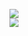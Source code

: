 [![](https://img.shields.io/badge/Made%20With-Github%20Spray-lightgrey.svg?style=for-the-badge&logo=github)](https://github.com/Annihil/github-spray#25018)  
[![](https://i.imgur.com/2DrTn0Z.gif)](https://github.com/Annihil/github-spray)